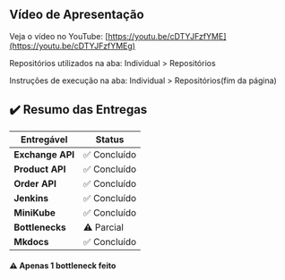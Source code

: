 ## Vídeo de Apresentação

Veja o vídeo no YouTube: [https://youtu.be/cDTYJFzfYME](https://youtu.be/cDTYJFzfYMEg)

Repositórios utilizados na aba: Individual > Repositórios

Instruções de execução na aba: Individual > Repositórios(fim da página)

## ✔️ Resumo das Entregas

| Entregável    | Status       |
|---------------|--------------|
| **Exchange API** | ✅ Concluído  |
| **Product API**  | ✅ Concluído  |
| **Order API**    | ✅ Concluído  |
| **Jenkins**      | ✅ Concluído  |
| **MiniKube**     | ✅ Concluído  |
| **Bottlenecks**  | ⚠️ Parcial  |
| **Mkdocs**  | ✅ Concluído  |

#### ⚠️ Apenas 1 bottleneck feito